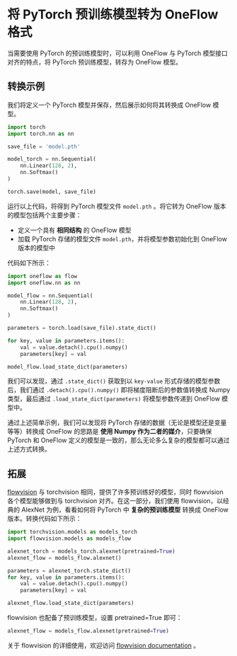 # 将 PyTorch 预训练模型转为 OneFlow 格式

当需要使用 PyTorch 的预训练模型时，可以利用 OneFlow 与 PyTorch 模型接口对齐的特点，将 PyTorch 预训练模型，转存为 OneFlow 模型。


## 转换示例

我们将定义一个 PyTorch 模型并保存，然后展示如何将其转换成 OneFlow 模型。

```python
import torch
import torch.nn as nn

save_file = 'model.pth'

model_torch = nn.Sequential(
    nn.Linear(128, 2), 
    nn.Softmax()
)

torch.save(model, save_file)
```

运行以上代码，将得到 PyTorch 模型文件 `model.pth` 。将它转为 OneFlow 版本的模型包括两个主要步骤：

- 定义一个具有 **相同结构** 的 OneFlow 模型
- 加载 PyTorch 存储的模型文件 `model.pth`，并将模型参数初始化到 OneFlow 版本的模型中

代码如下所示：

```python
import oneflow as flow
import oneflow.nn as nn

model_flow = nn.Sequential(
    nn.Linear(128, 2), 
    nn.Softmax()
)

parameters = torch.load(save_file).state_dict()

for key, value in parameters.items():
    val = value.detach().cpu().numpy()
    parameters[key] = val

model_flow.load_state_dict(parameters)
```

我们可以发现，通过 `.state_dict()` 获取到以 `key-value` 形式存储的模型参数后，我们通过 `.detach().cpu().numpy()` 即将梯度阻断后的参数值转换成 Numpy 类型，最后通过 `.load_state_dict(parameters)` 将模型参数传递到 OneFlow 模型中。

通过上述简单示例，我们可以发现将 PyTorch 存储的数据（无论是模型还是变量等等）转换成 OneFlow 的思路是 **使用 Numpy 作为二者的媒介**，只要确保 PyTorch 和 OneFlow 定义的模型是一致的，那么无论多么复杂的模型都可以通过上述方式转换。


## 拓展

[flowvision](https://github.com/Oneflow-Inc/vision) 与 torchvision 相同，提供了许多预训练好的模型，同时 flowvision 各个模型能够做到与 torchvision 对齐。在这一部分，我们使用 flowvision，以经典的 AlexNet 为例，看看如何将 PyTorch 中 **复杂的预训练模型** 转换成 OneFlow 版本。转换代码如下所示：

```python
import torchvision.models as models_torch
import flowvision.models as models_flow

alexnet_torch = models_torch.alexnet(pretrained=True)
alexnet_flow = models_flow.alexnet()

parameters = alexnet_torch.state_dict()
for key, value in parameters.items():
    val = value.detach().cpu().numpy()
    parameters[key] = val

alexnet_flow.load_state_dict(parameters)
```

flowvision 也配备了预训练模型，设置 pretrained=True 即可：

```python
alexnet_flow = models_flow.alexnet(pretrained=True)
```

关于 flowvision 的详细使用，欢迎访问 [flowvision documentation](https://flowvision.readthedocs.io/en/latest/index.html) 。



